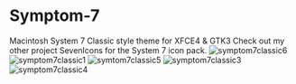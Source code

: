 # Symptom-7
Macintosh System 7 Classic style theme for XFCE4 &amp; GTK3
Check out my other project SevenIcons for the System 7 icon pack.
![symptom7classic6](https://user-images.githubusercontent.com/34405495/179257282-aae2b40c-e251-4359-9cc4-6c7cd8c090e8.png)
![symptom7classic1](https://user-images.githubusercontent.com/34405495/177403233-9ac46d83-f48a-4cef-a4cc-2c36f1cfb4b7.png)
![symtom7classic5](https://user-images.githubusercontent.com/34405495/179257301-228af03f-c592-41b2-830f-d85cb431ee2b.png)
![symptom7classic3](https://user-images.githubusercontent.com/34405495/177403238-843c5e04-d95d-4fd6-b81c-096aebd21bb7.png)
![symptom7classic4](https://user-images.githubusercontent.com/34405495/177403239-84a0082c-7d24-4317-a8ea-e1b446f12be6.png)
